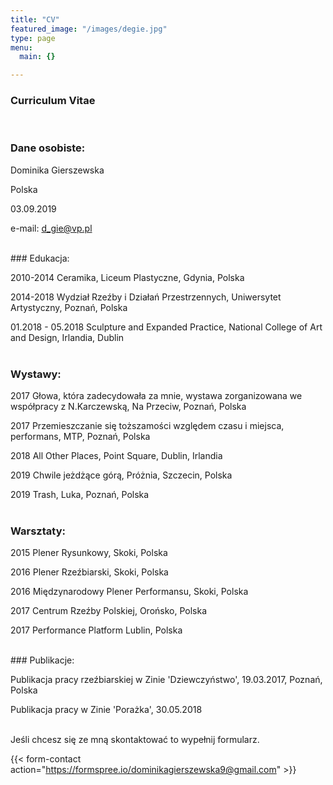 ```yaml
---
title: "CV"
featured_image: "/images/degie.jpg"
type: page
menu:
  main: {}

---
```

### Curriculum Vitae
<br/>

### Dane osobiste:
Dominika Gierszewska

Polska

03.09.2019

e-mail: d_gie@vp.pl

<br/>
### Edukacja:

2010-2014  Ceramika, Liceum Plastyczne, Gdynia, Polska

2014-2018 Wydział Rzeźby i Działań Przestrzennych, Uniwersytet Artystyczny, Poznań, Polska

01.2018 - 05.2018 Sculpture and Expanded Practice, National College of Art and Design, Irlandia, Dublin  
<br/>

### Wystawy:

2017 Głowa, która zadecydowała za mnie, wystawa zorganizowana we współpracy z N.Karczewską, Na Przeciw, Poznań, Polska

2017 Przemieszczanie się toższamości względem czasu i miejsca, performans, MTP, Poznań, Polska

2018  All Other Places, Point Square, Dublin, Irlandia

2019 Chwile jeżdżące górą, Próżnia, Szczecin, Polska

2019 Trash, Luka, Poznań, Polska  
<br/>

### Warsztaty:

2015 Plener Rysunkowy, Skoki, Polska

2016 Plener Rzeźbiarski, Skoki, Polska

2016 Międzynarodowy Plener Performansu, Skoki, Polska

2017 Centrum Rzeźby Polskiej, Orońsko, Polska

2017 Performance Platform Lublin, Polska

<br/>
### Publikacje:

Publikacja pracy rzeźbiarskiej w Zinie 'Dziewczyństwo', 19.03.2017, Poznań, Polska

Publikacja pracy w Zinie 'Porażka', 30.05.2018

<br/>
Jeśli chcesz się ze mną skontaktować to wypełnij formularz. 

{{< form-contact action="https://formspree.io/dominikagierszewska9@gmail.com"  >}}
